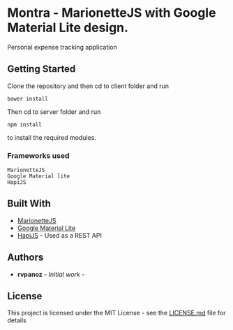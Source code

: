 # Montra - MarionetteJS with Google Material Lite design.

Personal expense tracking application

## Getting Started

Clone the repository and then cd to client folder and run 

```
bower install
```

Then cd to server folder and run

```
npm install
```

to install the required modules.

### Frameworks used

```
MarionetteJS
Google Material lite
HapiJS
```

## Built With

* [MarionetteJS](http://marionettejs.com/)
* [Google Material Lite](https://getmdl.io/)
* [HapiJS](http://hapijs.com/) - Used as a REST API

## Authors

* **rvpanoz** - *Initial work* -

## License

This project is licensed under the MIT License - see the [LICENSE.md](LICENSE.md) file for details
